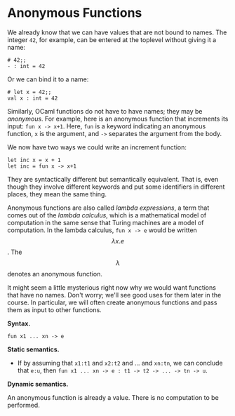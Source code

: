 # Anonymous Functions

We already know that we can have values that are not bound to names.
The integer `42`, for example, can be entered at the toplevel without
giving it a name:
```
# 42;;
- : int = 42
```
Or we can bind it to a name:
```
# let x = 42;;
val x : int = 42
```

Similarly, OCaml functions do not have to have names; they may be
*anonymous*. For example, here is an anonymous function that increments
its input: `fun x -> x+1`. Here, `fun` is a keyword indicating an
anonymous function, `x` is the argument, and `->` separates the argument
from the body.

We now have two ways we could write an increment function:
```
let inc x = x + 1
let inc = fun x -> x+1
```
They are syntactically different but semantically equivalent.  That is,
even though they involve different keywords and put some identifiers
in different places, they mean the same thing.  

Anonymous functions are also called *lambda expressions*, a term that
comes out of the *lambda calculus*, which is a mathematical model
of computation in the same sense that Turing machines are a model
of computation.  In the lambda calculus, `fun x -> e` would
be written $$\lambda x . e$$.  The $$\lambda$$ denotes
an anonymous function.

It might seem a little mysterious right now why we would want functions
that have no names.  Don't worry; we'll see good uses for them later 
in the course.  In particular, we will often create anonymous functions
and pass them as input to other functions.

**Syntax.** 
```
fun x1 ... xn -> e
```

**Static semantics.**

* If by assuming that 
  `x1:t1` and `x2:t2` and ... and `xn:tn`, we can conclude that `e:u`, 
  then `fun x1 ... xn -> e : t1 -> t2 -> ... -> tn -> u`.

**Dynamic semantics.**

An anonymous function is already a value.  There is no computation
to be performed.
